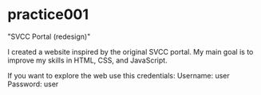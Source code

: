# practice001
"SVCC Portal (redesign)"

I created a website inspired by the original SVCC portal. 
My main goal is to improve my skills in HTML, CSS, and JavaScript.

If you want to explore the web use this credentials:
Username: user
Password: user

